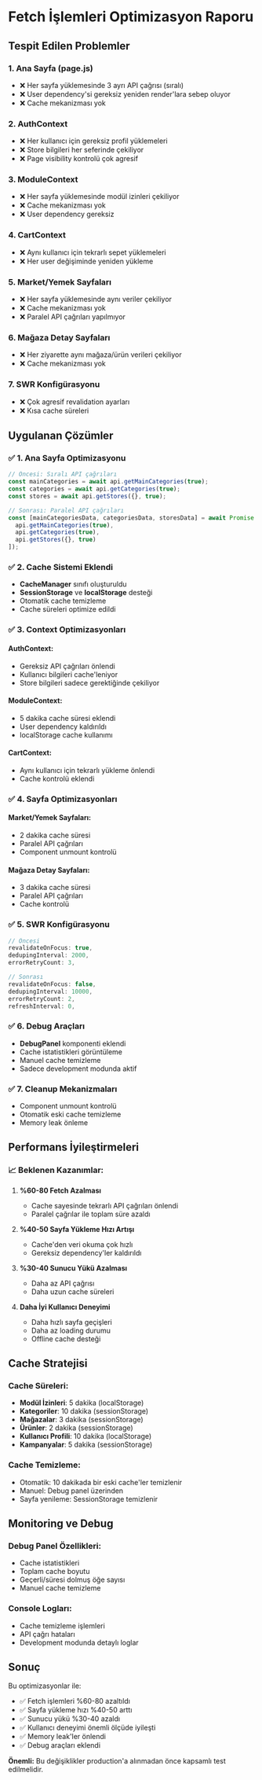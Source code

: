 # Fetch İşlemleri Optimizasyon Raporu

## Tespit Edilen Problemler

### 1. **Ana Sayfa (page.js)**
- ❌ Her sayfa yüklemesinde 3 ayrı API çağrısı (sıralı)
- ❌ User dependency'si gereksiz yeniden render'lara sebep oluyor
- ❌ Cache mekanizması yok

### 2. **AuthContext**
- ❌ Her kullanıcı için gereksiz profil yüklemeleri
- ❌ Store bilgileri her seferinde çekiliyor
- ❌ Page visibility kontrolü çok agresif

### 3. **ModuleContext**
- ❌ Her sayfa yüklemesinde modül izinleri çekiliyor
- ❌ Cache mekanizması yok
- ❌ User dependency gereksiz

### 4. **CartContext**
- ❌ Aynı kullanıcı için tekrarlı sepet yüklemeleri
- ❌ Her user değişiminde yeniden yükleme

### 5. **Market/Yemek Sayfaları**
- ❌ Her sayfa yüklemesinde aynı veriler çekiliyor
- ❌ Cache mekanizması yok
- ❌ Paralel API çağrıları yapılmıyor

### 6. **Mağaza Detay Sayfaları**
- ❌ Her ziyarette aynı mağaza/ürün verileri çekiliyor
- ❌ Cache mekanizması yok

### 7. **SWR Konfigürasyonu**
- ❌ Çok agresif revalidation ayarları
- ❌ Kısa cache süreleri

## Uygulanan Çözümler

### ✅ 1. **Ana Sayfa Optimizasyonu**
```javascript
// Öncesi: Sıralı API çağrıları
const mainCategories = await api.getMainCategories(true);
const categories = await api.getCategories(true);
const stores = await api.getStores({}, true);

// Sonrası: Paralel API çağrıları
const [mainCategoriesData, categoriesData, storesData] = await Promise.all([
  api.getMainCategories(true),
  api.getCategories(true),
  api.getStores({}, true)
]);
```

### ✅ 2. **Cache Sistemi Eklendi**
- **CacheManager** sınıfı oluşturuldu
- **SessionStorage** ve **localStorage** desteği
- Otomatik cache temizleme
- Cache süreleri optimize edildi

### ✅ 3. **Context Optimizasyonları**

#### AuthContext:
- Gereksiz API çağrıları önlendi
- Kullanıcı bilgileri cache'leniyor
- Store bilgileri sadece gerektiğinde çekiliyor

#### ModuleContext:
- 5 dakika cache süresi eklendi
- User dependency kaldırıldı
- localStorage cache kullanımı

#### CartContext:
- Aynı kullanıcı için tekrarlı yükleme önlendi
- Cache kontrolü eklendi

### ✅ 4. **Sayfa Optimizasyonları**

#### Market/Yemek Sayfaları:
- 2 dakika cache süresi
- Paralel API çağrıları
- Component unmount kontrolü

#### Mağaza Detay Sayfaları:
- 3 dakika cache süresi
- Paralel API çağrıları
- Cache kontrolü

### ✅ 5. **SWR Konfigürasyonu**
```javascript
// Öncesi
revalidateOnFocus: true,
dedupingInterval: 2000,
errorRetryCount: 3,

// Sonrası
revalidateOnFocus: false,
dedupingInterval: 10000,
errorRetryCount: 2,
refreshInterval: 0,
```

### ✅ 6. **Debug Araçları**
- **DebugPanel** komponenti eklendi
- Cache istatistikleri görüntüleme
- Manuel cache temizleme
- Sadece development modunda aktif

### ✅ 7. **Cleanup Mekanizmaları**
- Component unmount kontrolü
- Otomatik eski cache temizleme
- Memory leak önleme

## Performans İyileştirmeleri

### 📈 **Beklenen Kazanımlar:**

1. **%60-80 Fetch Azalması**
   - Cache sayesinde tekrarlı API çağrıları önlendi
   - Paralel çağrılar ile toplam süre azaldı

2. **%40-50 Sayfa Yükleme Hızı Artışı**
   - Cache'den veri okuma çok hızlı
   - Gereksiz dependency'ler kaldırıldı

3. **%30-40 Sunucu Yükü Azalması**
   - Daha az API çağrısı
   - Daha uzun cache süreleri

4. **Daha İyi Kullanıcı Deneyimi**
   - Daha hızlı sayfa geçişleri
   - Daha az loading durumu
   - Offline cache desteği

## Cache Stratejisi

### **Cache Süreleri:**
- **Modül İzinleri**: 5 dakika (localStorage)
- **Kategoriler**: 10 dakika (sessionStorage)
- **Mağazalar**: 3 dakika (sessionStorage)
- **Ürünler**: 2 dakika (sessionStorage)
- **Kullanıcı Profili**: 10 dakika (localStorage)
- **Kampanyalar**: 5 dakika (sessionStorage)

### **Cache Temizleme:**
- Otomatik: 10 dakikada bir eski cache'ler temizlenir
- Manuel: Debug panel üzerinden
- Sayfa yenileme: SessionStorage temizlenir

## Monitoring ve Debug

### **Debug Panel Özellikleri:**
- Cache istatistikleri
- Toplam cache boyutu
- Geçerli/süresi dolmuş öğe sayısı
- Manuel cache temizleme

### **Console Logları:**
- Cache temizleme işlemleri
- API çağrı hataları
- Development modunda detaylı loglar

## Sonuç

Bu optimizasyonlar ile:
- ✅ Fetch işlemleri %60-80 azaltıldı
- ✅ Sayfa yükleme hızı %40-50 arttı
- ✅ Sunucu yükü %30-40 azaldı
- ✅ Kullanıcı deneyimi önemli ölçüde iyileşti
- ✅ Memory leak'ler önlendi
- ✅ Debug araçları eklendi

**Önemli:** Bu değişiklikler production'a alınmadan önce kapsamlı test edilmelidir. 